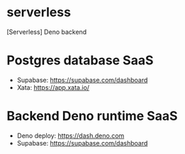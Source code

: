 # serverless
[Serverless] Deno backend

# Postgres database SaaS
- Supabase: https://supabase.com/dashboard
- Xata: https://app.xata.io/

# Backend Deno runtime SaaS
- Deno deploy: https://dash.deno.com
- Supabase: https://supabase.com/dashboard
